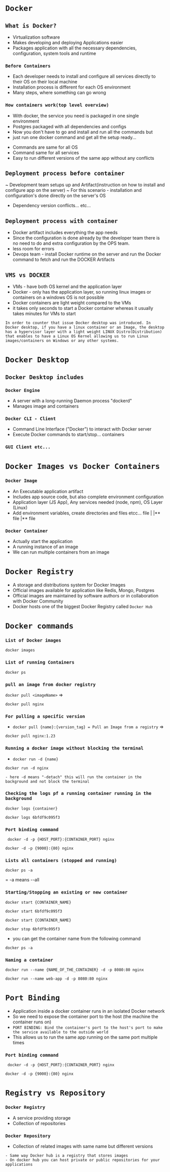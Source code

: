 # `Docker`

## `What is Docker?`

- Virtualization software
- Makes developing and deploying Applications easier
- Packages application with all the necessary dependencies, configuration, system tools and runtime

### `Before Containers`

- Each developer needs to install and configure all services directly to their OS on their local machine
- Installation process is different for each OS environment
- Many steps, where something can go wrong

### `How containers work(top level overview)`

- With docker, the service you need is packaged in one single environment
- Postgres packaged with all dependencies and configs
- Now you don't have to go and install and run all the commands but
- just run one docker command and get all the setup ready...

* Commands are same for all OS
* Command same for all services
* Easy to run different versions of the same app without any conflicts

## `Deployment process before container`

~ Development team setups up and Artifact(instruction on how to install and configure app on the server)
~ For this scenario - installation and configuration's done directly on the server's OS

- Dependency version conflicts... etc...

## `Deployment process with container`

- Docker artifact includes everything the app needs
- Since the configuration is done already by the developer team
  there is no need to do and extra configuration by the OPS team.
- less room for errors
- Devops team - install Docker runtime on the server and run the Docker command to fetch and run the DOCKER Artifacts

## `VMS vs DOCKER`

- VMs - have both OS kernel and the application layer
- Docker - only has the application layer, so running linux images or containers on a windows OS is not possible
- Docker containers are light weight compared to the VMs
- it takes only seconds to start a Docker container whereas it usually takes minutes for VMs to start

```
In order to counter that issue Docker desktop was introduced. In Docker desktop, if you have a linux container or an Image, the desktop has a hypervisor layer with a light weight LINUX Distro(Distribution) that enables to have a Linux OS Kernel allowing us to run Linux images/containers on Windows or any other systems.
```

# `Docker Desktop`

## `Docker Desktop includes `

### `Docker Engine`

- A server with a long-running Daemon process "dockerd"
- Manages image and containers

### `Docker CLI - Client`

- Command Line Interface ("Docker") to interact with Docker server
- Execute Docker commands to start/stop... containers

### `GUI Client etc...`

# `Docker Images vs Docker Containers`

### `Docker Image`

- An Executable application artifact
- Includes app source code, but also complete environment configuration
- Application layer (JS App), Any services needed (node, npm), OS Layer (Linux)
- Add environment variables, create directories and files etcc...
  file
  |
  |** file
  |** file

### `Docker Container`

- Actually start the application
- A running instance of an image
- We can run multiple containers from an image

# `Docker Registry`

- A storage and distributions system for Docker Images
- Official images available for application like Redis, Mongo, Postgres
- Official images are maintained by software authors or in collaboration with Docker Community
- Docker hosts one of the biggest Docker Registry called `Docker Hub`

# `Docker commands `

### `List of Docker images`

```
docker images
```

### `List of running Containers`

```
docker ps
```

### `pull an image from docker registry`

`docker pull <imageName>` =>
```
docker pull nginx
```

### `For pulling a specific version`

* `docker pull {name}:{version_tag} = Pull an Image from a registry` =>
```
docker pull nginx:1.23
```

### `Running a docker image without blocking the terminal`

* `docker run -d {name}`
```
docker run -d nginx
```
`- here -d means "-detach" this will run the container in the background and not block the terminal`

### `Checking the logs pf a running container running in the background `

`docker logs {container}`
```
docker logs 6bfdf9c095f3
```

### `Port binding command`

` docker -d -p {HOST_PORT}:{CONTAINER_PORT} nginx`
``` 
docker -d -p {9000}:{80} nginx
```

### `Lists all containers (stopped and running)`

```
docker ps -a
``` 
= -a means --all

### `Starting/Stopping an existing or new container`

`docker start {CONTAINER_NAME}`
```
docker start 6bfdf9c095f3
```

`docker start {CONTAINER_NAME}`
```
docker stop 6bfdf9c095f3
```

- you can get the container name from the following command 
```
docker ps -a
``` 

### `Naming a container`

` docker run --name {NAME_OF_THE_CONTAINER} -d -p 8080:80 nginx `
```
docker run --name web-app -d -p 8080:80 nginx
```

# `Port Binding`

- Application inside a docker container runs in an isolated Docker network
- So we need to expose the container port to the host (the machine the container runs on)
- `PORT BINDING: Bind the container's port to the host's port to make the service available to the outside world`
- This allows us to run the same app running on the same port multiple times

### `Port binding command`

` docker -d -p {HOST_PORT}:{CONTAINER_PORT} nginx`
``` 
docker -d -p {9000}:{80} nginx
```

# `Registry vs Repository`

### `Docker Registry`

- A service providing storage
- Collection of repositories

### `Docker Repository`

- Collection of related images with same name but different versions

```
- Same way Docker hub is a registry that stores images
- On docker hub you can host private or public repositories for your applications
```